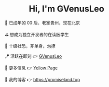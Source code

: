 <div align="center">
  <h1>Hi, I'm GVenusLeo</h1>
</div>
<ul>
  <ol>🔭 已成年的 00 后，老家贵州，现在北京</ol>
  <ol>⛳ 想成为独立开发者的在读医学生</ol>
  <ol>👻 十级社恐，非单身，勿撩</ol>
  <ol>🪁 活跃在即刻 👉 <a href="https://m.okjike.com/users/561f7160-d58c-4156-ab66-a103c9955e52" target="_blank">GVenusLeo</a></ol>
  <ol>🧮 更多信息 👉 <a href="https://jike.city/gvenusleo" target="_blank">Yellow Page</a></ol>
  <ol>🎨 我的博客 👉 <a href="https://promiseland.top" target="_blank">https://promiseland.top</a></ol>
</ul>
